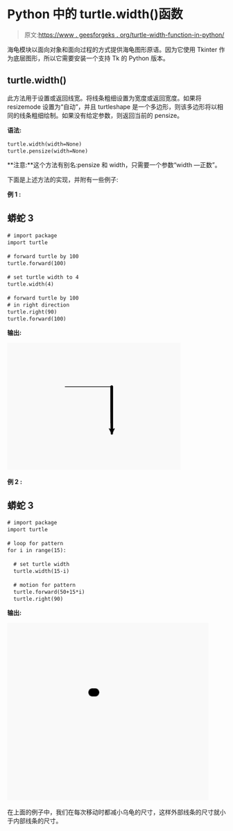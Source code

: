 # Python 中的 turtle.width()函数

> 原文:[https://www . geesforgeks . org/turtle-width-function-in-python/](https://www.geeksforgeeks.org/turtle-width-function-in-python/)

海龟模块以面向对象和面向过程的方式提供海龟图形原语。因为它使用 Tkinter 作为底层图形，所以它需要安装一个支持 Tk 的 Python 版本。

## turtle.width()

此方法用于设置或返回线宽。将线条粗细设置为宽度或返回宽度。如果将 resizemode 设置为“自动”，并且 turtleshape 是一个多边形，则该多边形将以相同的线条粗细绘制。如果没有给定参数，则返回当前的 pensize。

**语法:**

```
turtle.width(width=None)
turtle.pensize(width=None)

```

**注意:**这个方法有别名:pensize 和 width，只需要一个参数“width —正数”。

下面是上述方法的实现，并附有一些例子:

**例 1 :**

## 蟒蛇 3

```
# import package
import turtle 

# forward turtle by 100
turtle.forward(100)

# set turtle width to 4
turtle.width(4)

# forward turtle by 100
# in right direction
turtle.right(90)
turtle.forward(100)
```

**输出:**

![](img/cae371cf62a091c9618aff0321cc3bb0.png)

**例 2 :**

## 蟒蛇 3

```
# import package
import turtle 

# loop for pattern
for i in range(15):

  # set turtle width
  turtle.width(15-i)

  # motion for pattern
  turtle.forward(50+15*i)
  turtle.right(90)
```

**输出:**

![](img/a04aaeba2c64084c63f8fa8e3b755dc1.png)

在上面的例子中，我们在每次移动时都减小乌龟的尺寸，这样外部线条的尺寸就小于内部线条的尺寸。